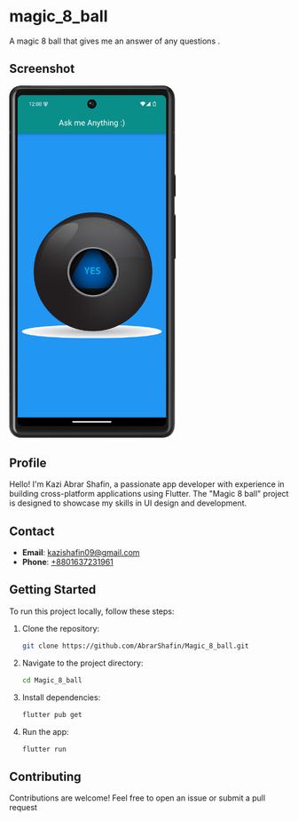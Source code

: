 # magic_8_ball

A magic 8 ball that gives me an answer of any questions .

## Screenshot

<img src="screenshots/Screenshot_20240711_120217.png" alt="App Screenshot" width="300"/>

## Profile

Hello! I'm Kazi Abrar Shafin, a passionate app developer with experience in building cross-platform applications using Flutter. The "Magic 8 ball" project is designed to showcase my skills in UI design and development.

## Contact

- **Email**: [kazishafin09@gmail.com](mailto:kazishafin09@gmail.com)
- **Phone**: [+8801637231961](tel:+8801637231961)

## Getting Started

To run this project locally, follow these steps:

1. Clone the repository:
    ```bash
    git clone https://github.com/AbrarShafin/Magic_8_ball.git
    ```
2. Navigate to the project directory:
    ```bash
    cd Magic_8_ball
    ```
3. Install dependencies:
    ```bash
    flutter pub get
    ```
4. Run the app:
    ```bash
    flutter run
    ```

## Contributing

Contributions are welcome! Feel free to open an issue or submit a pull request

